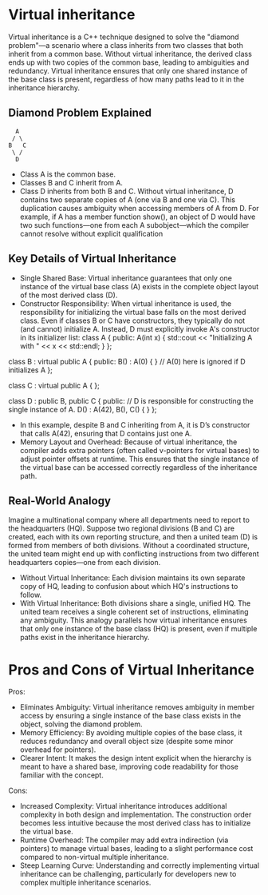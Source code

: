 # Virtual inheritance
Virtual inheritance is a C++ technique designed to solve the "diamond problem"—a scenario where a class inherits from two classes that both inherit from a common base.
Without virtual inheritance, the derived class ends up with two copies of the common base, leading to ambiguities and redundancy.
Virtual inheritance ensures that only one shared instance of the base class is present, regardless of how many paths lead to it in the inheritance hierarchy.
## Diamond Problem Explained

      A
     / \
    B   C
     \ /
      D
- Class A is the common base.
- Classes B and C inherit from A.
- Class D inherits from both B and C.
Without virtual inheritance, D contains two separate copies of A (one via B and one via C). This duplication causes ambiguity when accessing members of A from D. For example, if A has a member function show(), an object of D would have two such functions—one from each A subobject—which the compiler cannot resolve without explicit qualification
## Key Details of Virtual Inheritance
- Single Shared Base:
Virtual inheritance guarantees that only one instance of the virtual base class (A) exists in the complete object layout of the most derived class (D).
- Constructor Responsibility:
When virtual inheritance is used, the responsibility for initializing the virtual base falls on the most derived class. Even if classes B or C have constructors, they typically do not (and cannot) initialize A. Instead, D must explicitly invoke A's constructor in its initializer list:
class A {
public:
    A(int x) { std::cout << "Initializing A with " << x << std::endl; }
};

class B : virtual public A {
public:
    B() : A(0) { }  // A(0) here is ignored if D initializes A
};

class C : virtual public A { };

class D : public B, public C {
public:
    // D is responsible for constructing the single instance of A.
    D() : A(42), B(), C() { }
};
- In this example, despite B and C inheriting from A, it is D’s constructor that calls A(42), ensuring that D contains just one A.
- Memory Layout and Overhead:
Because of virtual inheritance, the compiler adds extra pointers (often called v-pointers for virtual bases) to adjust pointer offsets at runtime. This ensures that the single instance of the virtual base can be accessed correctly regardless of the inheritance path.
## Real-World Analogy
Imagine a multinational company where all departments need to report to the headquarters (HQ). Suppose two regional divisions (B and C) are created, each with its own reporting structure, and then a united team (D) is formed from members of both divisions. Without a coordinated structure, the united team might end up with conflicting instructions from two different headquarters copies—one from each division.
- Without Virtual Inheritance:
Each division maintains its own separate copy of HQ, leading to confusion about which HQ's instructions to follow.
- With Virtual Inheritance:
Both divisions share a single, unified HQ. The united team receives a single coherent set of instructions, eliminating any ambiguity.
This analogy parallels how virtual inheritance ensures that only one instance of the base class (HQ) is present, even if multiple paths exist in the inheritance hierarchy.
# Pros and Cons of Virtual Inheritance
Pros:
- Eliminates Ambiguity:
Virtual inheritance removes ambiguity in member access by ensuring a single instance of the base class exists in the object, solving the diamond problem.
- Memory Efficiency:
By avoiding multiple copies of the base class, it reduces redundancy and overall object size (despite some minor overhead for pointers).
- Clearer Intent:
It makes the design intent explicit when the hierarchy is meant to have a shared base, improving code readability for those familiar with the concept.

Cons:
- Increased Complexity:
Virtual inheritance introduces additional complexity in both design and implementation. The construction order becomes less intuitive because the most derived class has to initialize the virtual base.
- Runtime Overhead:
The compiler may add extra indirection (via pointers) to manage virtual bases, leading to a slight performance cost compared to non-virtual multiple inheritance.
- Steep Learning Curve:
Understanding and correctly implementing virtual inheritance can be challenging, particularly for developers new to complex multiple inheritance scenarios.


